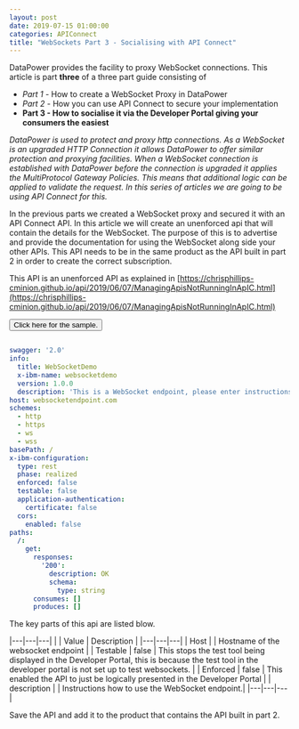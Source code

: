 ```yaml
---
layout: post
date: 2019-07-15 01:00:00
categories: APIConnect
title: "WebSockets Part 3 - Socialising with API Connect"
---
```


DataPower provides the facility to proxy WebSocket connections. This article is part **three** of a three part guide consisting of

* *Part 1* - How to create a WebSocket Proxy in DataPower
* *Part 2* - How you can use API Connect to secure your implementation
* **Part 3 - How to socialise it via the Developer Portal giving your consumers the easiest**

*DataPower is used to protect and proxy http connections. As a WebSocket is an upgraded HTTP Connection it allows DataPower to offer similar protection and proxying facilities. When a WebSocket connection is established with DataPower before the connection is upgraded it applies the MultiProtocol Gateway Policies. This means that additional logic can be applied to validate the request. In this series of articles we are going to be using API Connect for this.*


In the previous parts we created a WebSocket proxy and secured it with an API Connect API.  In this article we will create an unenforced api that will contain the details for the WebSocket. The purpose of this is to advertise and provide the documentation for using the WebSocket along side your other APIs.  This API needs to be in the same product as the API built in part 2 in order to create the correct subscription.

This API is an unenforced API as explained in [https://chrisphillips-cminion.github.io/api/2019/06/07/ManagingApisNotRunningInApIC.html](https://chrisphillips-cminion.github.io/api/2019/06/07/ManagingApisNotRunningInApIC.html)




<button class="collapsible" id="yaml">Click here for the sample.</button>

<div class="content" id="yamldata" markdown="1">

```yaml

swagger: '2.0'
info:
  title: WebSocketDemo
  x-ibm-name: websocketdemo
  version: 1.0.0
  description: 'This is a WebSocket endpoint, please enter instructions for using it here.'
host: websocketendpoint.com
schemes:
  - http
  - https
  - ws
  - wss
basePath: /
x-ibm-configuration:
  type: rest
  phase: realized
  enforced: false
  testable: false
  application-authentication:
    certificate: false
  cors:
    enabled: false
paths:
  /:
    get:
      responses:
        '200':
          description: OK
          schema:
            type: string
      consumes: []
      produces: []

```

</div>
The key parts of this api are listed blow.

|---|---|---|
| | Value | Description |
|---|---|---|
| Host |  | Hostname of the websocket endpoint |
| Testable | false | This stops the test tool being displayed in the Developer Portal, this is because the test tool in the developer portal  is not set up to test websockets. |
| Enforced | false |  This enabled the API to just be logically presented in the Developer Portal |
| description |  |  Instructions how to use the WebSocket endpoint.|
|---|---|---|


Save the API and add it to the product that contains the API built in part 2.
